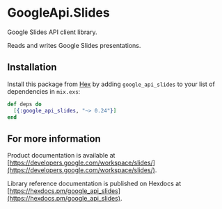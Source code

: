 # GoogleApi.Slides

Google Slides API client library.

Reads and writes Google Slides presentations.

## Installation

Install this package from [Hex](https://hex.pm) by adding
`google_api_slides` to your list of dependencies in `mix.exs`:

```elixir
def deps do
  [{:google_api_slides, "~> 0.24"}]
end
```

## For more information

Product documentation is available at [https://developers.google.com/workspace/slides/](https://developers.google.com/workspace/slides/).

Library reference documentation is published on Hexdocs at
[https://hexdocs.pm/google_api_slides](https://hexdocs.pm/google_api_slides).
